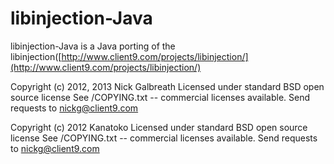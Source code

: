 libinjection-Java
============

libinjection-Java is a Java porting of the libinjection([http://www.client9.com/projects/libinjection/](http://www.client9.com/projects/libinjection/) 

Copyright (c) 2012, 2013 Nick Galbreath
Licensed under standard BSD open source license
See /COPYING.txt -- commercial licenses available.
Send requests to nickg@client9.com

Copyright (c) 2012 Kanatoko
Licensed under standard BSD open source license
See /COPYING.txt -- commercial licenses available.
Send requests to nickg@client9.com
